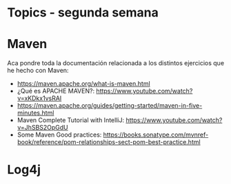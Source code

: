 # Topics - segunda semana

# Maven

Aca pondre toda la documentación relacionada a los distintos ejercicios que he hecho con Maven:

- https://maven.apache.org/what-is-maven.html
- ¿Qué es APACHE MAVEN?: https://www.youtube.com/watch?v=xKDkx1vsRAI
- https://maven.apache.org/guides/getting-started/maven-in-five-minutes.html
- Maven Complete Tutorial with IntelliJ: https://www.youtube.com/watch?v=JhSBS2OpGdU
- Some Maven Good practices: https://books.sonatype.com/mvnref-book/reference/pom-relationships-sect-pom-best-practice.html

# Log4j

